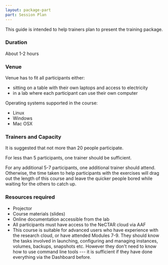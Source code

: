 ```yaml
---
layout: package-part
part: Session Plan
---
```


This guide is intended to help trainers plan to present the training package.

### Duration

About 1-2 hours

### Venue

Venue has to fit all participants either:

* sitting on a table with their own laptops and access to electricity
* in a lab where each participant can use their own computer

Operating systems supported in the course:

* Linux
* Windows
* Mac OSX

### Trainers and Capacity

It is suggested that not more than 20 people participate.

For less than 5 participants, one trainer should be sufficient.

For any additional 5-7 participants, one additional trainer should attend.
Otherwise, the time taken to help participants with the exercises will drag out the
length of this course and leave the quicker people bored while waiting for the others
to catch up.

### Resources required

* Projector
* Course materials (slides)
* Online documentation accessible from the lab
* All participants must have access to the NeCTAR cloud via AAF
* This course is suitable for advanced users who have experience with the research cloud, or have attended Modules 7-9. They should know the tasks involved in launching, configuring and managing instances, volumes, backups, snapshots etc. However they don't need to know how to use command line tools --- it is sufficient if they have done everything via the Dashboard before.

